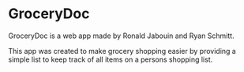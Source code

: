 # GroceryDoc
GroceryDoc is a web app made by Ronald Jabouin and Ryan Schmitt.

This app was created to make grocery shopping easier by providing a simple list to keep track of all items on a persons shopping list.
